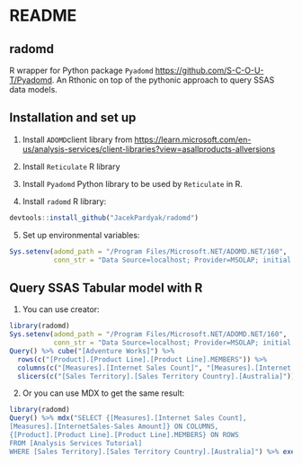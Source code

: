 README
================

## radomd

R wrapper for Python package `Pyadomd`
<https://github.com/S-C-O-U-T/Pyadomd>. An Rthonic on top of the
pythonic approach to query SSAS data models.

## Installation and set up

1.  Install `ADOMD`client library from
    <https://learn.microsoft.com/en-us/analysis-services/client-libraries?view=asallproducts-allversions>

2.  Install `Reticulate` R library

3.  Install `Pyadomd` Python library to be used by `Reticulate` in R.

4.  Install `radomd` R library:

``` r
devtools::install_github("JacekPardyak/radomd")
```

5.  Set up environmental variables:

``` r
Sys.setenv(adomd_path = "/Program Files/Microsoft.NET/ADOMD.NET/160",
           conn_str = "Data Source=localhost; Provider=MSOLAP; initial catalog=Analysis Services Tutorial")
```

## Query SSAS Tabular model with R

1.  You can use creator:

``` r
library(radomd)
Sys.setenv(adomd_path = "/Program Files/Microsoft.NET/ADOMD.NET/160",
           conn_str = "Data Source=localhost; Provider=MSOLAP; initial catalog=Analysis Services Tutorial")
Query() %>% cube("[Adventure Works]") %>%
  rows(c("[Product].[Product Line].[Product Line].MEMBERS")) %>% 
  columns(c("[Measures].[Internet Sales Count]", "[Measures].[Internet Sales-Sales Amount]")) %>%
  slicers(c("[Sales Territory].[Sales Territory Country].[Australia]")) %>% execute()
```

2.  Or you can use MDX to get the same result:

``` r
library(radomd)
Query() %>% mdx("SELECT {[Measures].[Internet Sales Count],
[Measures].[InternetSales-Sales Amount]} ON COLUMNS, 
{[Product].[Product Line].[Product Line].MEMBERS} ON ROWS
FROM [Analysis Services Tutorial] 
WHERE [Sales Territory].[Sales Territory Country].[Australia]") %>% execute()
```
